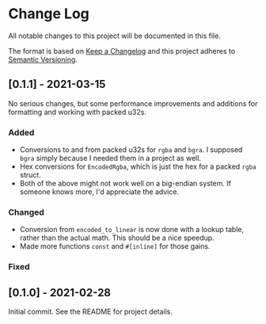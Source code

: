 # Change Log

All notable changes to this project will be documented in this file.

The format is based on [Keep a Changelog](http://keepachangelog.com/)
and this project adheres to [Semantic Versioning](http://semver.org/).

## [0.1.1] - 2021-03-15

No serious changes, but some performance improvements and additions for formatting
and working with packed u32s.

### Added

- Conversions to and from packed u32s for `rgba` and `bgra`. I supposed `bgra` simply
because I needed them in a project as well.
- Hex conversions for `EncodedRgba`, which is just the hex for a packed `rgba` struct.
- Both of the above might not work well on a big-endian system. If someone knows more,
I'd appreciate the advice.

### Changed

- Conversion from `encoded_to_linear` is now done with a lookup table, rather than the actual
math. This should be a nice speedup.
- Made more functions `const` and `#[inline]` for those gains.

### Fixed

## [0.1.0] - 2021-02-28
  
Initial commit. See the README for project details.

